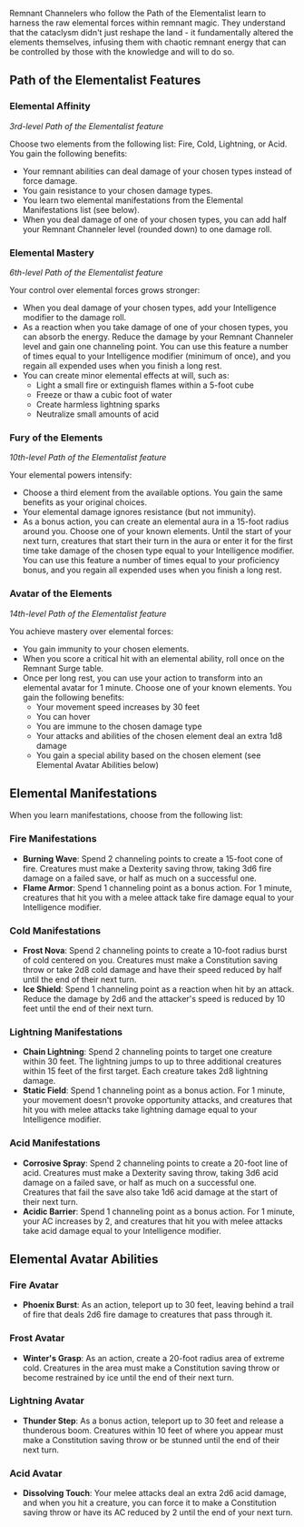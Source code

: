 Remnant Channelers who follow the Path of the Elementalist learn to harness the raw elemental forces within remnant magic. They understand that the cataclysm didn't just reshape the land - it fundamentally altered the elements themselves, infusing them with chaotic remnant energy that can be controlled by those with the knowledge and will to do so.

## Path of the Elementalist Features

### Elemental Affinity
*3rd-level Path of the Elementalist feature*

Choose two elements from the following list: Fire, Cold, Lightning, or Acid. You gain the following benefits:
- Your remnant abilities can deal damage of your chosen types instead of force damage.
- You gain resistance to your chosen damage types.
- You learn two elemental manifestations from the Elemental Manifestations list (see below).
- When you deal damage of one of your chosen types, you can add half your Remnant Channeler level (rounded down) to one damage roll.

### Elemental Mastery
*6th-level Path of the Elementalist feature*

Your control over elemental forces grows stronger:
- When you deal damage of your chosen types, add your Intelligence modifier to the damage roll.
- As a reaction when you take damage of one of your chosen types, you can absorb the energy. Reduce the damage by your Remnant Channeler level and gain one channeling point. You can use this feature a number of times equal to your Intelligence modifier (minimum of once), and you regain all expended uses when you finish a long rest.
- You can create minor elemental effects at will, such as:
  - Light a small fire or extinguish flames within a 5-foot cube
  - Freeze or thaw a cubic foot of water
  - Create harmless lightning sparks
  - Neutralize small amounts of acid

### Fury of the Elements
*10th-level Path of the Elementalist feature*

Your elemental powers intensify:
- Choose a third element from the available options. You gain the same benefits as your original choices.
- Your elemental damage ignores resistance (but not immunity).
- As a bonus action, you can create an elemental aura in a 15-foot radius around you. Choose one of your known elements. Until the start of your next turn, creatures that start their turn in the aura or enter it for the first time take damage of the chosen type equal to your Intelligence modifier. You can use this feature a number of times equal to your proficiency bonus, and you regain all expended uses when you finish a long rest.

### Avatar of the Elements
*14th-level Path of the Elementalist feature*

You achieve mastery over elemental forces:
- You gain immunity to your chosen elements.
- When you score a critical hit with an elemental ability, roll once on the Remnant Surge table.
- Once per long rest, you can use your action to transform into an elemental avatar for 1 minute. Choose one of your known elements. You gain the following benefits:
  - Your movement speed increases by 30 feet
  - You can hover
  - You are immune to the chosen damage type
  - Your attacks and abilities of the chosen element deal an extra 1d8 damage
  - You gain a special ability based on the chosen element (see Elemental Avatar Abilities below)

## Elemental Manifestations
When you learn manifestations, choose from the following list:

### Fire Manifestations
- **Burning Wave**: Spend 2 channeling points to create a 15-foot cone of fire. Creatures must make a Dexterity saving throw, taking 3d6 fire damage on a failed save, or half as much on a successful one.
- **Flame Armor**: Spend 1 channeling point as a bonus action. For 1 minute, creatures that hit you with a melee attack take fire damage equal to your Intelligence modifier.

### Cold Manifestations
- **Frost Nova**: Spend 2 channeling points to create a 10-foot radius burst of cold centered on you. Creatures must make a Constitution saving throw or take 2d8 cold damage and have their speed reduced by half until the end of their next turn.
- **Ice Shield**: Spend 1 channeling point as a reaction when hit by an attack. Reduce the damage by 2d6 and the attacker's speed is reduced by 10 feet until the end of their next turn.

### Lightning Manifestations
- **Chain Lightning**: Spend 2 channeling points to target one creature within 30 feet. The lightning jumps to up to three additional creatures within 15 feet of the first target. Each creature takes 2d8 lightning damage.
- **Static Field**: Spend 1 channeling point as a bonus action. For 1 minute, your movement doesn't provoke opportunity attacks, and creatures that hit you with melee attacks take lightning damage equal to your Intelligence modifier.

### Acid Manifestations
- **Corrosive Spray**: Spend 2 channeling points to create a 20-foot line of acid. Creatures must make a Dexterity saving throw, taking 3d6 acid damage on a failed save, or half as much on a successful one. Creatures that fail the save also take 1d6 acid damage at the start of their next turn.
- **Acidic Barrier**: Spend 1 channeling point as a bonus action. For 1 minute, your AC increases by 2, and creatures that hit you with melee attacks take acid damage equal to your Intelligence modifier.

## Elemental Avatar Abilities

### Fire Avatar
- **Phoenix Burst**: As an action, teleport up to 30 feet, leaving behind a trail of fire that deals 2d6 fire damage to creatures that pass through it.

### Frost Avatar
- **Winter's Grasp**: As an action, create a 20-foot radius area of extreme cold. Creatures in the area must make a Constitution saving throw or become restrained by ice until the end of their next turn.

### Lightning Avatar
- **Thunder Step**: As a bonus action, teleport up to 30 feet and release a thunderous boom. Creatures within 10 feet of where you appear must make a Constitution saving throw or be stunned until the end of their next turn.

### Acid Avatar
- **Dissolving Touch**: Your melee attacks deal an extra 2d6 acid damage, and when you hit a creature, you can force it to make a Constitution saving throw or have its AC reduced by 2 until the end of your next turn.
